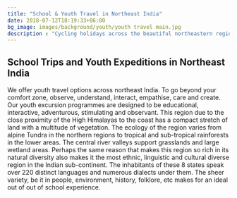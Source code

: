 ```yaml
---
title: "School & Youth Travel in Northeast India"
date: 2018-07-12T18:19:33+06:00
bg_image: images/background/youth/youth travel main.jpg
description : "Cycling holidays across the beautiful northeastern region of India"
---
```


## School Trips and Youth Expeditions in Northeast India

We offer youth travel options across northeast India. To go beyond your comfort zone, observe, understand,  interact, empathise, care and create. Our youth excursion programmes are designed to be educational, interactive, adventurous, stimulating and observant. This region due to the close proximity of the High Himalayas to the coast has a compact stretch of land with a multitude of vegetation. The ecology of the region varies from alpine Tundra in the northern regions to tropical and sub-tropical rainforests in the lower areas. The central river valleys support grasslands and large wetland areas. Perhaps the same reason that makes this region so rich in its natural diversity also makes it the most ethnic, linguistic and cultural diverse region in the Indian sub-continent. The inhabitants of these 8 states speak over 220 distinct languages and numerous dialects under them. The sheer variety, be it in people, environment, history, folklore, etc makes for an ideal out of out of school experience. 